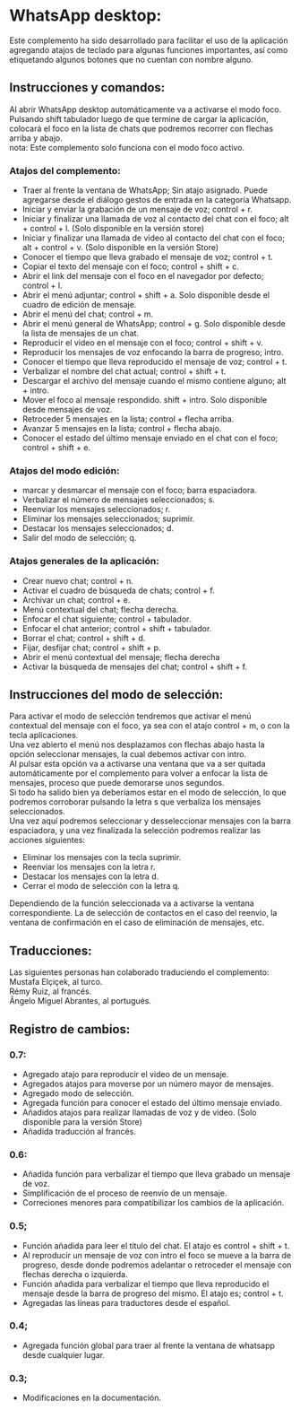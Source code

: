 # WhatsApp desktop:
Este complemento ha sido desarrollado para facilitar el uso de la aplicación agregando atajos de teclado para algunas funciones importantes, así como etiquetando algunos botones que no cuentan con nombre alguno.

## Instrucciones y comandos:
Al abrir WhatsApp desktop automáticamente va a activarse el modo foco. Pulsando shift tabulador luego de que termine de cargar la aplicación, colocará el foco en la lista de chats que podremos recorrer con flechas arriba y abajo.  
nota: Este complemento solo funciona con el modo foco activo.

### Atajos del complemento:

* Traer al frente la ventana de WhatsApp; Sin atajo asignado. Puede agregarse desde el diálogo gestos de entrada en la categoría Whatsapp. 
* Iniciar y enviar la grabación de un mensaje de voz; control + r.
* Iniciar y finalizar una llamada de voz al contacto del chat con el foco; alt + control + l. (Solo disponible en la versión store)
* Iniciar y finalizar una llamada de video al contacto del chat con el foco; alt + control + v. (Solo disponible en la versión Store)
* Conocer el tiempo que lleva grabado el mensaje de voz; control + t.
* Copiar el texto del mensaje con el foco; control + shift + c.
* Abrir el link del mensaje con el foco en el navegador por defecto; control + l.
* Abrir el menú adjuntar; control + shift + a. Solo disponible desde el cuadro de edición de mensaje.
* Abrir el menú del chat; control + m.
* Abrir el menú general de WhatsApp; control + g. Solo disponible desde la lista de mensajes de un chat.
* Reproducir el video en el mensaje con el foco; control + shift + v.
* Reproducir los mensajes de voz enfocando la barra de progreso; intro.
* Conocer el tiempo que lleva reproducido el mensaje de voz; control + t.
* Verbalizar el nombre del chat actual; control + shift + t.
* Descargar el archivo del mensaje cuando el mismo contiene alguno; alt + intro.
* Mover el foco al mensaje respondido. shift + intro. Solo disponible desde mensajes de voz.
* Retroceder 5 mensajes en la lista; control + flecha arriba.
* Avanzar 5 mensajes en la lista; control + flecha abajo.
* Conocer el estado del último mensaje enviado en el chat con el foco; control + shift + e.

### Atajos del modo edición:

* marcar y desmarcar el mensaje con el foco; barra espaciadora.
* Verbalizar el número de mensajes seleccionados; s.
* Reenviar los mensajes seleccionados; r.
* Eliminar los mensajes seleccionados; suprimir.
* Destacar los mensajes seleccionados; d.
* Salir del modo de selección; q.

### Atajos generales de la aplicación:

* Crear nuevo chat; control + n.
* Activar el cuadro de búsqueda de chats; control + f.
* Archivar un chat; control + e.
* Menú contextual del chat; flecha derecha.
* Enfocar el chat siguiente; control + tabulador.
* Enfocar el chat anterior; control + shift + tabulador.
* Borrar el chat; control + shift + d.
* Fijar, desfijar chat; control + shift + p.
* Abrir el menú contextual del mensaje; flecha derecha
* Activar la búsqueda de mensajes del chat; control + shift + f.

## Instrucciones del modo de selección:
Para activar el modo de selección tendremos que activar el menú contextual  del mensaje con el foco, ya sea con el atajo control + m, o con la tecla aplicaciones.  
Una vez abierto el menú nos desplazamos con flechas abajo hasta la opción seleccionar mensajes, la cual debemos activar con intro.  
Al pulsar esta opción va a activarse una ventana que va a ser quitada automáticamente por el complemento para volver a enfocar la lista de mensajes, proceso que puede demorarse unos segundos.  
Si todo ha salido bien ya deberíamos estar en el modo de selección, lo que podremos corroborar pulsando la letra s que verbaliza los mensajes seleccionados.  
Una vez aquí podremos seleccionar y desseleccionar mensajes con la barra espaciadora, y una vez finalizada la selección podremos realizar las acciones siguientes:

* Eliminar los mensajes con la tecla suprimir.
* Reenviar los mensajes con la letra r.
* Destacar los mensajes con la letra d.
* Cerrar el modo de selección con la letra q.

Dependiendo de la función seleccionada va a activarse la ventana correspondiente. La de selección de contactos en el caso del reenvío, la ventana de confirmación en el caso de eliminación de mensajes, etc.
 
## Traducciones:
Las siguientes personas han colaborado traduciendo el complemento:
	Mustafa Elçiçek, al turco.  
	Rémy Ruiz, al francés.  
	Ângelo Miguel Abrantes, al portugués.
	
## Registro de cambios:  
### 0.7:

* Agregado atajo para reproducir el video de un mensaje.
* Agregados atajos para moverse por un número mayor de mensajes.
* Agregado modo de selección.
* Agregada función para conocer el estado del último mensaje enviado.
* Añadidos atajos para realizar llamadas de voz y de video. (Solo disponible para la versión Store)
* Añadida traducción al francés.

### 0.6:

* Añadida función para verbalizar el tiempo que lleva grabado un mensaje de voz.
* Simplificación de el proceso de reenvío de un mensaje.
* Correciones menores para compatibilizar los cambios de la aplicación.

### 0.5;

* Función añadida para leer el título del chat. El atajo es control + shift + t.
* Al reproducir un mensaje de voz con intro el foco se mueve a la barra de progreso, desde donde podremos adelantar o retroceder el mensaje con flechas derecha o izquierda.
* Función añadida para verbalizar el tiempo que lleva reproducido el mensaje desde la barra de progreso del mismo. El atajo es; control + t.
* Agregadas las líneas para traductores desde el español.

### 0.4;

* Agregada función global para traer al frente la ventana de whatsapp desde cualquier lugar.

### 0.3;
* Modificaciones en la documentación.